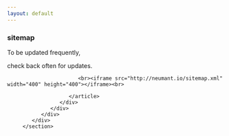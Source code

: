 ```yaml
---
layout: default
---
```

<div class="blurb">
         <section>
            <!-- FIRST BLOCK -->
            <div id="first-block">
               <div class="line">
                  <div class="margin-bottom">
                     <div class="margin">
                        <article class="s-12">
                           <h1>sitemap</h1>
                           <p>To be updated frequently,</p>
                           <p>check back often for updates.</p>
                           
                           <br><iframe src="http://neumant.io/sitemap.xml" width="400" height="400"></iframe><br>

                        </article>
                     </div>
                  </div>
               </div>
            </div>
         </section>
</div><!-- /.blurb -->
